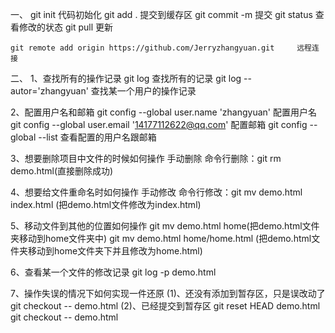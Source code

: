 一、
    git init                代码初始化
    git add .               提交到缓存区
    git commit -m           提交
    git status              查看修改的状态
    git pull                更新

    git remote add origin https://github.com/Jerryzhangyuan.git     远程连接


二、
1、查找所有的操作记录
    git log                                 查找所有的记录
    git log --autor='zhangyuan'             查找某一个用户的操作记录

2、配置用户名和邮箱
    git config --global user.name 'zhangyuan'               配置用户名
    git config --global user.email '14177112622@qq.com'     配置邮箱
    git config --global --list                              查看配置的用户名跟邮箱

3、想要删除项目中文件的时候如何操作
    手动删除
    命令行删除：git rm demo.html(直接删除成功)

4、想要给文件重命名时如何操作
    手动修改
    命令行修改：git mv demo.html index.html (把demo.html文件修改为index.html)

5、移动文件到其他的位置如何操作
    git mv demo.html home(把demo.html文件夹移动到home文件夹中)
    git mv demo.html home/home.html (把demo.html文件夹移动到home文件夹下并且修改为home.html)

6、查看某一个文件的修改记录
    git log -p demo.html

7、操作失误的情况下如何实现一件还原
    (1)、还没有添加到暂存区，只是误改动了
        git checkout -- demo.html
    (2)、已经提交到暂存区
        git reset HEAD demo.html
        git checkout -- demo.html


